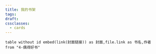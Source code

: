 ```yaml
---
title: 我的书架
tags: 
draft: 
cssclasses:
  - cards
---
```

```dataview
table without id embed(link(封面链接)) as 封面,file.link as 书名,作者 from "4-偶得好书"
```
